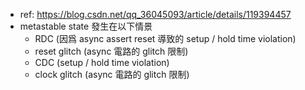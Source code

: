 - ref: https://blog.csdn.net/qq_36045093/article/details/119394457
- metastable state 發生在以下情景
	- RDC (因爲 async assert reset 導致的 setup / hold time violation)
	- reset glitch (async 電路的 glitch 限制)
	- CDC (setup / hold time violation)
	- clock glitch (async 電路的 glitch 限制)